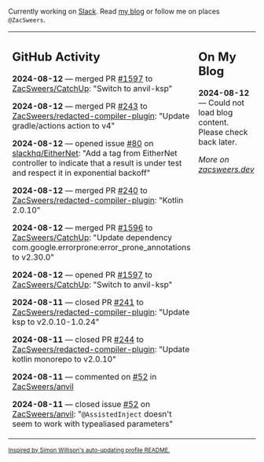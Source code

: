 Currently working on [Slack](https://slack.com/). Read [my blog](https://zacsweers.dev/) or follow me on places `@ZacSweers`.

<table><tr><td valign="top" width="60%">

## GitHub Activity
<!-- githubActivity starts -->
**2024-08-12** — merged PR [#1597](https://github.com/ZacSweers/CatchUp/pull/1597) to [ZacSweers/CatchUp](https://github.com/ZacSweers/CatchUp): "Switch to anvil-ksp"

**2024-08-12** — merged PR [#243](https://github.com/ZacSweers/redacted-compiler-plugin/pull/243) to [ZacSweers/redacted-compiler-plugin](https://github.com/ZacSweers/redacted-compiler-plugin): "Update gradle/actions action to v4"

**2024-08-12** — opened issue [#80](https://github.com/slackhq/EitherNet/issues/80) on [slackhq/EitherNet](https://github.com/slackhq/EitherNet): "Add a tag from EitherNet controller to indicate that a result is under test and respect it in exponential backoff"

**2024-08-12** — merged PR [#240](https://github.com/ZacSweers/redacted-compiler-plugin/pull/240) to [ZacSweers/redacted-compiler-plugin](https://github.com/ZacSweers/redacted-compiler-plugin): "Kotlin 2.0.10"

**2024-08-12** — merged PR [#1596](https://github.com/ZacSweers/CatchUp/pull/1596) to [ZacSweers/CatchUp](https://github.com/ZacSweers/CatchUp): "Update dependency com.google.errorprone:error_prone_annotations to v2.30.0"

**2024-08-12** — opened PR [#1597](https://github.com/ZacSweers/CatchUp/pull/1597) to [ZacSweers/CatchUp](https://github.com/ZacSweers/CatchUp): "Switch to anvil-ksp"

**2024-08-11** — closed PR [#241](https://github.com/ZacSweers/redacted-compiler-plugin/pull/241) to [ZacSweers/redacted-compiler-plugin](https://github.com/ZacSweers/redacted-compiler-plugin): "Update ksp to v2.0.10-1.0.24"

**2024-08-11** — closed PR [#244](https://github.com/ZacSweers/redacted-compiler-plugin/pull/244) to [ZacSweers/redacted-compiler-plugin](https://github.com/ZacSweers/redacted-compiler-plugin): "Update kotlin monorepo to v2.0.10"

**2024-08-11** — commented on [#52](https://github.com/ZacSweers/anvil/issues/52#issuecomment-2282963076) in [ZacSweers/anvil](https://github.com/ZacSweers/anvil)

**2024-08-11** — closed issue [#52](https://github.com/ZacSweers/anvil/issues/52) on [ZacSweers/anvil](https://github.com/ZacSweers/anvil): "`@AssistedInject` doesn't seem to work with typealiased parameters"
<!-- githubActivity ends -->
</td><td valign="top" width="40%">

## On My Blog
<!-- blog starts -->
**2024-08-12** — Could not load blog content. Please check back later.
<!-- blog ends -->
_More on [zacsweers.dev](https://zacsweers.dev/)_
</td></tr></table>

<sub><a href="https://simonwillison.net/2020/Jul/10/self-updating-profile-readme/">Inspired by Simon Willison's auto-updating profile README.</a></sub>